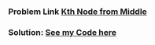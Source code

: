 ### **Problem Link** [Kth Node from Middle](https://www.interviewbit.com/problems/kth-node-from-middle/)

### **Solution:** [See my Code here](./solution.java)
